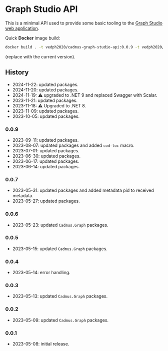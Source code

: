 ﻿# Graph Studio API

This is a minimal API used to provide some basic tooling to the [Graph Studio web application](https://github.com/vedph/cadmus-graph-studio-app).

Quick **Docker** image build:

```bash
docker build . -t vedph2020/cadmus-graph-studio-api:0.0.9 -t vedph2020/cadmus-graph-studio-api:latest
```

(replace with the current version).

## History

- 2024-11-22: updated packages.
- 2024-11-20: updated packages.
- 2024-11-19: ⚠️ upgraded to .NET 9 and replaced Swagger with Scalar.
- 2023-11-21: updated packages.
- 2023-11-18: ⚠️ Upgraded to .NET 8.
- 2023-11-09: updated packages.
- 2023-10-05: updated packages.

### 0.0.9

- 2023-09-11: updated packages.
- 2023-08-07: updated packages and added `cod-loc` macro.
- 2023-07-01: updated packages.
- 2023-06-30: updated packages.
- 2023-06-17: updated packages.
- 2023-06-14: updated packages.

### 0.0.7

- 2023-05-31: updated packages and added metadata pid to received metadata.
- 2023-05-27: updated packages.

### 0.0.6

- 2023-05-23: updated `Cadmus.Graph` packages.

### 0.0.5

- 2023-05-15: updated `Cadmus.Graph` packages.

### 0.0.4

- 2023-05-14: error handling.

### 0.0.3

- 2023-05-13: updated `Cadmus.Graph` packages.

### 0.0.2

- 2023-05-09: updated `Cadmus.Graph` packages.

### 0.0.1

- 2023-05-08: initial release.
